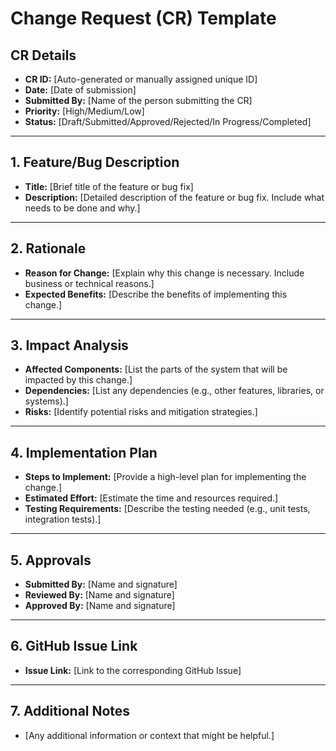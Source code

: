 # Change Request (CR) Template

## **CR Details**
- **CR ID:** [Auto-generated or manually assigned unique ID]
- **Date:** [Date of submission]
- **Submitted By:** [Name of the person submitting the CR]
- **Priority:** [High/Medium/Low]
- **Status:** [Draft/Submitted/Approved/Rejected/In Progress/Completed]

---

## **1. Feature/Bug Description**
- **Title:** [Brief title of the feature or bug fix]
- **Description:** [Detailed description of the feature or bug fix. Include what needs to be done and why.]

---

## **2. Rationale**
- **Reason for Change:** [Explain why this change is necessary. Include business or technical reasons.]
- **Expected Benefits:** [Describe the benefits of implementing this change.]

---

## **3. Impact Analysis**
- **Affected Components:** [List the parts of the system that will be impacted by this change.]
- **Dependencies:** [List any dependencies (e.g., other features, libraries, or systems).]
- **Risks:** [Identify potential risks and mitigation strategies.]

---

## **4. Implementation Plan**
- **Steps to Implement:** [Provide a high-level plan for implementing the change.]
- **Estimated Effort:** [Estimate the time and resources required.]
- **Testing Requirements:** [Describe the testing needed (e.g., unit tests, integration tests).]

---

## **5. Approvals**
- **Submitted By:** [Name and signature]
- **Reviewed By:** [Name and signature]
- **Approved By:** [Name and signature]

---

## **6. GitHub Issue Link**
- **Issue Link:** [Link to the corresponding GitHub Issue]

---

## **7. Additional Notes**
- [Any additional information or context that might be helpful.]